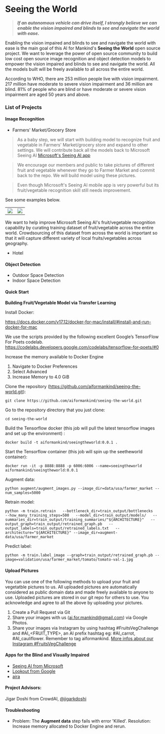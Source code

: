 # Seeing the World

> ***If an autonomous vehicle can drive itself, I strongly believe we can enable the vision impaired and blinds to see and navigate the world with ease.***


Enabling the vision impaired and blinds to see and navigate the world with ease is the main goal of this AI for Mankind's **Seeing the World** open source project. We want to leverage the power of open source community to build low cost open source image recognition and object detection models to empower the vision impaired and blinds to see and navigate the world. All the models built will be freely available to all across the entire world.

According to WHO, there are 253 million people live with vision impairment. 217 million have moderate to severe vision impairment and 36 million are blind. 81% of people who are blind or have moderate or severe vision impairment are aged 50 years and above.

### List of Projects

#### Image Recognition
- Farmers' Market/Grocery Store

>As a baby step, we will start with building model to recognize fruit and vegetable in Farmers' Market/grocery store and expand to other settings. We will contribute back all the models back to Microsoft Seeing AI [Microsoft's Seeing AI app](https://www.microsoft.com/en-us/seeing-ai)

>We encourage our members and public to take pictures of different fruit and vegetable whenever they go to Farmer Market and commit back to the repo. We will build model using these pictures.

>Even though Microsoft's Seeing AI mobile app is very powerful but its fruit/vegetable recognition skill still needs improvement. 

See some examples below. 

|              |             |
:-------------------------:|:-------------------------:
![](mages_in_readme/corn.PNG)  |  ![](mages_in_readme/tomato.PNG)


We want to help improve Microsoft Seeing AI's fruit/vegetable recognition capability by curating training dataset of fruit/vegetable across the entire world. Crowdsourcing of this dataset from across the world is important so that it will capture different variety of local fruits/vegetables across geography.

- Hotel


#### Object Detection
- Outdoor Space Detection
- Indoor Space Detection

#### Quick Start

**Building Fruit/Vegetable Model via Transfer Learning**

Install Docker:

https://docs.docker.com/v17.12/docker-for-mac/install/#install-and-run-docker-for-mac

We use the scripts provided by the following excellent Google’s TensorFlow For Poets codelab.
https://codelabs.developers.google.com/codelabs/tensorflow-for-poets/#0

Increase the memory available to Docker Engine
1. Navigate to Docker Preferences
2. Select Advanced
3. Increase Memory to 4.0 GiB

Clone the repository (https://github.com/aiformankind/seeing-the-world.git):
```
git clone https://github.com/aiformankind/seeing-the-world.git
```

Go to the repository directory that you just clone:
```
cd seeing-the-world
```

Build the Tensorflow docker (this job will pull the latest tensorflow images and set up the environment) :
```
docker build -t aiformankind/seeingtheworld:0.0.1 .
```

Start the Tensorflow container (this job will spin up the seetheworld container):
```
docker run -it -p 8888:8888 -p 6006:6006 --name=seeingtheworld aiformankind/seeingtheworld:0.0.1
```

Augment data:
```
python augment/augment_images.py --image_dir=data/usa/farmer_market --num_samples=5000
```

Retrain model:
```
python -m train.retrain   --bottleneck_dir=train_output/bottlenecks   --how_many_training_steps=500   --model_dir=train_output/models/   --summaries_dir=train_output/training_summaries/"${ARCHITECTURE}"   --output_graph=train_output/retrained_graph.pb   --output_labels=train_output/retrained_labels.txt   --architecture="${ARCHITECTURE}" --image_dir=augment-data/usa/farmer_market
```

Predict label:
```
python -m train.label_image --graph=train_output/retrained_graph.pb --image=validation/usa/farmer_market/tomato/tomato-val-1.jpg
```

#### Upload Pictures
You can use one of the following methods to upload your fruit and vegetatble pictures to us. All uploaded pictures are automatically considered as public domain data and made freely available to anyone to use. Uploaded pictures are stored in our git repo for others to use. You acknowledge and agree to all the above by uploading your pictures.

1. Create a Pull Request via Git
2. Share your images with us (ai.for.mankind@gmail.com) via Google Photos. 
3. Share your images via Instagram by using hashtag #FruitsVegChallenge and  #AI_<FRUIT_TYPE>, an AI prefix hashtag eg: #AI_carrot, #AI_cauliflower. Remember to tag aiformankind. [More infos about our Instagram #FruitsVegChallenge](https://www.instagram.com/p/Bp8vjuaADBi/) 

#### Apps for the Blind and Visually Impaired
- [Seeing AI from Microsoft](https://www.microsoft.com/en-us/ai/seeing-ai)
- [Lookout from Google](https://www.blog.google/outreach-initiatives/accessibility/lookout-discover-your-surroundings-help-ai/)
- [aira](https://aira.io/)


#### Project Advisors:
Jigar Doshi from CrowdAI, [@jigarkdoshi](https://twitter.com/jigarkdoshi)

#### Troubleshooting

* Problem: The **Augment data** step fails with error 'Killed'. Resolution: Increase memory allocated to Docker Engine and rerun.